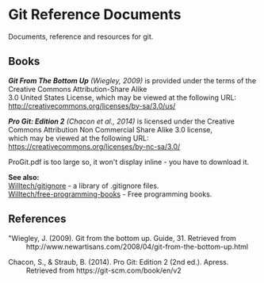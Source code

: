 Git Reference Documents
=======================

Documents, reference and resources for git.

## Books

***Git From The Bottom Up** (Wiegley, 2009)* is provided under the terms of the Creative Commons Attribution-Share Alike  
3.0 United States License, which may be viewed at the following URL:  
http://creativecommons.org/licenses/by-sa/3.0/us/


***Pro Git: Edition 2** (Chacon et al., 2014)* is licensed under the Creative Commons Attribution Non Commercial Share Alike 3.0 license,  
which may be viewed at the following URL:  
https://creativecommons.org/licenses/by-nc-sa/3.0/  

ProGit.pdf is too large so, it won't display inline - you have to download it.



**See also:**  
[Willtech/gitignore](https://github.com/Willtech/gitignore) - a library of .gitignore files.  
[Willtech/free-programming-books](https://github.com/Willtech/free-programming-books) - Free programming books.

## References
<style type="text/css"> .apa-reference { padding-left: 36px; text-indent: -36px; } </style>
<p class="apa-reference">"Wiegley, J. (2009). Git from the bottom up. Guide, 31. Retrieved from http://www.newartisans.com/2008/04/git-from-the-bottom-up.html</p>

<p class="apa-reference">Chacon, S., & Straub, B. (2014). Pro Git: Edition 2 (2nd ed.). Apress. Retrieved from https://git-scm.com/book/en/v2</p>
